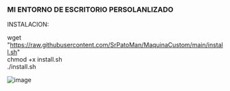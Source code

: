 ### MI ENTORNO DE ESCRITORIO PERSOLANLIZADO ###

INSTALACION:

wget "https://raw.githubusercontent.com/SrPatoMan/MaquinaCustom/main/install.sh"  
chmod +x install.sh  
./install.sh  






![image](https://github.com/user-attachments/assets/5eefeaf6-a624-4c8b-aae2-0d6c759f3a9b)
